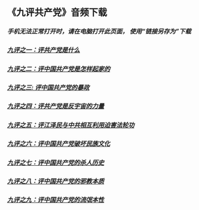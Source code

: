 ## 《九评共产党》音频下载 

##### 手机无法正常打开时，请在电脑打开此页面， 使用“链接另存为”下载

##### [九评之一：评共产党是什么](9ping1-16k.mp3?raw=true)
##### [九评之二：评中国共产党是怎样起家的](9ping2-16k.mp3?raw=true)
##### [九评之三: 评中国共产党的暴政](9ping3-16k.mp3?raw=true)
##### [九评之四：评共产党是反宇宙的力量](9ping4-16k.mp3?raw=true)
##### [九评之五：评江泽民与中共相互利用迫害法轮功](9ping5-16k.mp3?raw=true)
##### [九评之六：评中国共产党破坏民族文化](9ping6-16k.mp3?raw=true)
##### [九评之七：评中国共产党的杀人历史](9ping7-16k.mp3?raw=true)
##### [九评之八：评中国共产党的邪教本质](9ping8-16k.mp3?raw=true)
##### [九评之九：评中国共产党的流氓本性](9ping9-16k.mp3?raw=true)

